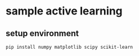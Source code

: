 # sample active learning

## setup environment

```shell
pip install numpy matplotlib scipy scikit-learn
```
